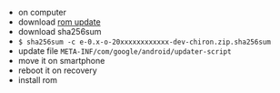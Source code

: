 * on computer
* download [rom update](https://images.ecloud.global/dev/chiron/)
* download sha256sum
* `$ sha256sum -c e-0.x-o-20xxxxxxxxxxxx-dev-chiron.zip.sha256sum`
* update file `META-INF/com/google/android/updater-script`
* move it on smartphone
* reboot it on recovery
* install rom
